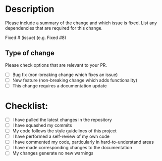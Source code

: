# Description

Please include a summary of the change and which issue is fixed. List any dependencies that are required for this change.

Fixed # (issue) (e.g. Fixed #8)

## Type of change

Please check options that are relevant to your PR.

- [ ] Bug fix (non-breaking change which fixes an issue)
- [ ] New feature (non-breaking change which adds functionality)
- [ ] This change requires a documentation update

# Checklist:

- [ ] I have pulled the latest changes in the repository
- [ ] I have squashed my commits
- [ ] My code follows the style guidelines of this project
- [ ] I have performed a self-review of my own code
- [ ] I have commented my code, particularly in hard-to-understand areas
- [ ] I have made corresponding changes to the documentation
- [ ] My changes generate no new warnings
